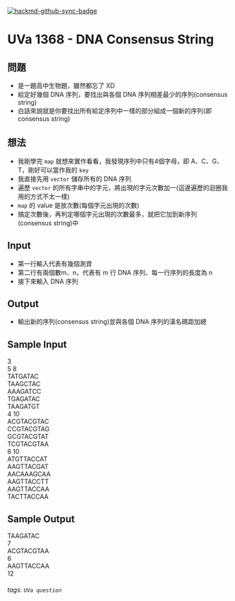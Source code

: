 [![hackmd-github-sync-badge](https://hackmd.io/23zCaxUjRUe4NqN0XzTZWQ/badge)](https://hackmd.io/23zCaxUjRUe4NqN0XzTZWQ)
# UVa 1368 - DNA Consensus String


## 問題
* 是一題高中生物題，雖然都忘了 XD
* 給定好幾個 DNA 序列，要找出與各個 DNA 序列相差最少的序列(consensus string)
* 白話來說就是你要找出所有給定序列中一樣的部分組成一個新的序列(即 consensus string)

## 想法
* 我剛學完 `map` 就想來實作看看，我發現序列中只有4個字母，即 A、C、G、T，剛好可以當作我的 `key`
* 我直接先用 `vector` 儲存所有的 DNA 序列
* 遍歷 `vector` 的所有字串中的字元，將出現的字元次數加一(這邊遍歷的迴圈我用的方式不太一樣)
* `map` 的 value 是放次數(每個字元出現的次數)
* 搞定次數後，再判定哪個字元出現的次數最多，就把它加到新序列(consensus string)中

## Input
* 第一行輸入代表有幾個測資
* 第二行有兩個數m、n，代表有 m 行 DNA 序列、每一行序列的長度為 n
* 接下來輸入 DNA 序列

## Output
* 輸出新的序列(consensus string)並與各個 DNA 序列的漢名碼距加總

## Sample Input  
3  
5 8  
TATGATAC  
TAAGCTAC  
AAAGATCC  
TGAGATAC  
TAAGATGT  
4 10  
ACGTACGTAC  
CCGTACGTAG  
GCGTACGTAT  
TCGTACGTAA  
6 10  
ATGTTACCAT  
AAGTTACGAT  
AACAAAGCAA    
AAGTTACCTT  
AAGTTACCAA  
TACTTACCAA  

## Sample Output
TAAGATAC  
7  
ACGTACGTAA  
6  
AAGTTACCAA  
12  

###### tags: `UVa question`